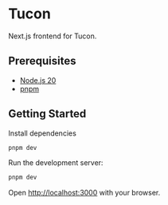 # Tucon

Next.js frontend for Tucon.

## Prerequisites

- [Node.js 20](https://nodejs.org/)
- [pnpm](https://pnpm.io/installation)

## Getting Started

Install dependencies
```bash
pnpm dev
```

Run the development server:

```bash
pnpm dev
```

Open [http://localhost:3000](http://localhost:3000) with your browser.

